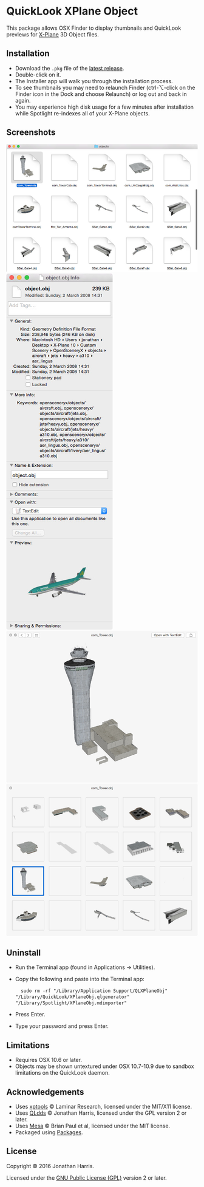 QuickLook XPlane Object
=======================

This package allows OSX Finder to display thumbnails and QuickLook previews for [X-Plane](http://www.x-plane.com) 3D Object files.

Installation
------------
* Download the `.pkg` file of the [latest release](https://github.com/Marginal/QLXPlaneObj/releases/latest).
* Double-click on it.
* The Installer app will walk you through the installation process.
* To see thumbnails you may need to relaunch Finder (ctrl-⌥-click on the Finder icon in the Dock and choose Relaunch) or log out and back in again.
* You may experience high disk usage for a few minutes after installation while Spotlight re-indexes all of your X-Plane objects.


Screenshots
-----------
![Finder screenshot](img/finder.jpeg) ![Get Info](img/getinfo.jpeg) ![Preview](img/preview.jpeg) ![Multiple](img/multiple.jpeg)

Uninstall
---------
* Run the Terminal app (found in Applications → Utilities).
* Copy the following and paste into the Terminal app:

        sudo rm -rf "/Library/Application Support/QLXPlaneObj" "/Library/QuickLook/XPlaneObj.qlgenerator" "/Library/Spotlight/XPlaneObj.mdimporter"

* Press Enter.
* Type your password and press Enter.

Limitations
-----------
* Requires OSX 10.6 or later.
* Objects may be shown untextured under OSX 10.7-10.9 due to sandbox limitations on the QuickLook daemon.

Acknowledgements
----------------
* Uses [xptools](https://github.com/X-Plane/xptools) © Laminar Research, licensed under the MIT/X11 license.
* Uses [QLdds](https://github.com/Marginal/QLdds) © Jonathan Harris, licensed under the GPL version 2 or later.
* Uses [Mesa](http://mesa3d.org/) © Brian Paul et al, licensed under the MIT license.
* Packaged using [Packages](http://s.sudre.free.fr/Software/Packages/about.html).

License
-------
Copyright © 2016 Jonathan Harris.

Licensed under the [GNU Public License (GPL)](http://www.gnu.org/licenses/gpl-2.0.html) version 2 or later.

